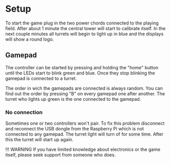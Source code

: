# Setup

To start the game plug in the two power chords connected to the playing field. After about 1 minute the central tower will start to calibrate itself. In the next couple minutes all turrets will begin to light up in blue and the displays will show a round logo.

## Gamepad

The controller can be started by pressing and holding the "home" button until the LEDs start to blink green and blue. Once they stop blinking the gamepad is connected to a turret.

The order in wich the gamepads are connected is always random. You can find out the order by pressing "B" on every gamepad one after another. The turret who lights up green is the one connected to the gamepad.

### No connection

Sometimes one or two controllers won't pair. To fix this problem disconnect and reconnect the USB dongle from the Raspberry Pi which is not connected to any gamepad. The turret light will turn of for some time. After this the turret will start up again.

!!! WARNING
    If you have limited knowledge about electronics or the game itself, please seek support from someone who does.
